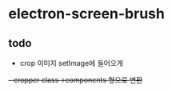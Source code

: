 # electron-screen-brush

## todo

- crop 이미지 setImage에 들어오게

~~- cropper class->components 형으로 변환~~
